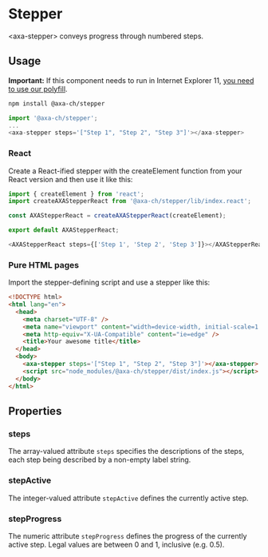 # Stepper

&lt;axa-stepper&gt; conveys progress through numbered steps.

## Usage

**Important:** If this component needs to run in Internet Explorer 11, [you need to use our polyfill](https://github.com/axa-ch/patterns-library/tree/develop/src/components/05-utils/polyfill).

```bash
npm install @axa-ch/stepper
```

```js
import '@axa-ch/stepper';
...
<axa-stepper steps='["Step 1", "Step 2", "Step 3"]'></axa-stepper>
```

### React

Create a React-ified stepper with the createElement function from your React version and then use it like this:

```js
import { createElement } from 'react';
import createAXAStepperReact from '@axa-ch/stepper/lib/index.react';

const AXAStepperReact = createAXAStepperReact(createElement);

export default AXAStepperReact;
```

```js
<AXAStepperReact steps={['Step 1', 'Step 2', 'Step 3']}></AXAStepperReact>
```

### Pure HTML pages

Import the stepper-defining script and use a stepper like this:

```html
<!DOCTYPE html>
<html lang="en">
  <head>
    <meta charset="UTF-8" />
    <meta name="viewport" content="width=device-width, initial-scale=1.0" />
    <meta http-equiv="X-UA-Compatible" content="ie=edge" />
    <title>Your awesome title</title>
  </head>
  <body>
    <axa-stepper steps='["Step 1", "Step 2", "Step 3"]'></axa-stepper>
    <script src="node_modules/@axa-ch/stepper/dist/index.js"></script>
  </body>
</html>
```

## Properties

### steps

The array-valued attribute `steps` specifies the descriptions of the steps, each step being described by a non-empty label string.

### stepActive

The integer-valued attribute `stepActive` defines the currently active step.

### stepProgress

The numeric attribute `stepProgress` defines the progress of the currently active step. Legal values are between 0 and 1, inclusive (e.g. 0.5).
